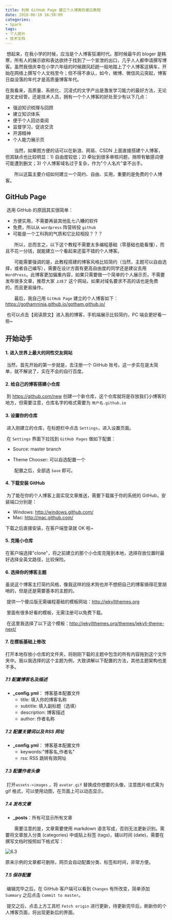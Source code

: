 ```yaml
---
title: 利用 GitHub Page 建立个人博客的傻瓜教程
date: 2018-06-10 16:58:09
categories:
- Spark
tags:
- 个人提升
- 技术文档
---
```


​	想起来，在我小学的时候，应当是个人博客狂潮时代。那时候最牛的 bloger 是韩寒，所有人的展示欲和表达欲终于找到了一个宣泄的出口，几乎人人都申请撰写博客。虽然我很庆幸在小学六年级的时候跟风赶趟一般地踏上了个人博客这辆车，开始在网络上撰写个人文档至今；但不得不承认，如今，微博、微信风云突起，博客日益没落的年代才是高质量博客年代。

​	在我看来，高质量、系统化、沉浸式的文字产出是激发学习能力的最好方法，无论是文史经管，还是技术人员，拥有一个个人博客的好处至少有以下几点：

* 强迫知识梳理与回顾
* 建立知识体系
* 便于个人回访查阅
* 监督学习，促进交流
* 开源精神
* 个人能力展示页


　　当然，如果图方便的话可以在新浪、网易、CSDN 上面直接搭建个人博客，但其缺点也比较明显：1) 自由度较低；2) 牵扯到很多审核问题，捎带有敏感词便可能遭到删文；3) 个人博客域名过于复杂，作为"个人名片"拿不出手。

　　所以这篇主要介绍如何建立一个简约、自由、实用，重要的是免费的个人博客。

## GitHub Page

​	选用 GitHub 的原因其实很简单：

* 方便实用，不需要再装其他乱七八糟的软件
* 免费，所以从 `wordpress` 阵营转投 `github`
* 可能是一个工科狗的气质和它比较相投？？？

　　所以，总而言之，以下这个教程不需要太多编程基础（零基础也能看懂），而且不花一分钱，就能建立一个看起来还蛮不错的个人博客。

　　可能需要强调的是，此教程搭建的博客风格比较简约（当然，主题可以自由选择，或者自己编写），需要在设计方面有更高自由度的同学还是建议去用 `WordPress`。此博客更加偏重内容，如果只需要做一个简单的个人展示页，不需要发布很多文章，推荐大家 `上线了` 这个网站，如果对域名要求不高的话也是免费的，而且更易操作。

　　最后，我自己用 `GitHub Page` 建立的个人博客如下：https://gothamninja.github.io/gotham.github.io/

​	也可以点击【阅读原文】进入我的博客，手机端展示比较简约，PC 端会更好看一些~

## 开始动手

#### 1. 进入世界上最大的同性交友网站

​	当然，首先开始的第一步就是，去注册一个 GitHub 账号。这一步实在是太简单，就不解说了，实在不会的自行百度。

#### 2. 给自己的博客搭建小仓库 

​	到 https://github.com/new 创建一个新仓库，这个仓库就将是存放我们小博客的地方，但需要注意，仓库名字的格式需要为 `用户名.github.io`

#### 3. 设置你的仓库

​	进入刚建立的仓库，在标题栏中点击 `Settings`，进入设置页面。

​	在 `Settings` 界面下拉找到 `GitHub Pages` 做如下配置：

* Source: master branch

* Theme Chooser: 可以自选配置一个

　　配置之后，全部选 `Save` 即可。

#### 4. 下载安装 GitHub

​	为了能在你的个人博客上面实现文章推送，需要下载属于你的系统的 GitHub，安装端口分别是：

* Windows: http://windows.github.com/
* Mac: http://mac.github.com/

下载之后直接安装，在客户端登录就 OK 啦~

#### 5. 克隆小仓库

​	在客户端选择"clone"，将之前建立的那个小仓库克隆到本地，选择存放位置时最好选择全英文路径，比较保险。

#### 6. 选择你的博客主题

​	虽说这个博客主打简约风格，像我这样的技术狗也并不想把自己的博客搞得花里胡哨的，但是还是需要基本的主题的。

​	提供一个傻瓜版无需编程基础的模板网站：http://jekyllthemes.org

​	里面有很多好看的模板，无需注册可以免费下载。

​	在这里我选择了以下这个模板：http://jekyllthemes.org/themes/jekyll-theme-next/

#### 7. 在模板基础上修改

​	打开本地存放小仓库的文件夹，将刚刚下载的主题中包含的所有内容拖到这个文件夹中。我以我选择的这个主题为例，大致讲解以下配置的方法，其他主题架构也差不多。

##### 7.1 配置博客名及描述

* **_config.yml**： 博客基本配置文件
  * title: 填入你的博客名称
  * subtitle: 填入副标题（选填）
  * description: 博客描述
  * author: 作者名称

##### 7.2 配置关键词以及 RSS 网址

* **_config.yml**： 博客基本配置文件
  * keywords:"博客名,作者名"
  * rss: RSS 跳转有效网址

##### 7.3 配置作者头像

​	打开`assets->images` ，将 `avatar.gif`  替换成你想要的头像，注意图片格式需为 gif 格式，可以使用动图，在页面上可以动态显示。

##### 7.4 发布文章

* **_posts**：所有可显示所有文章


　　需要注意的是，文章需要使用 markdown 语言写成，否则无法更新识别。需要将文章放入分类 (categories) 中或贴上标签 (tags)，辅以时间 (date)，需要在撰写文档时按照如下格式写：

![6.3](D:\提升\Gotham\2018\个人博客\6.3.JPG)

​	原来示例的文章都可删除，网页会自动配置分类、标签和时间，非常方便。

##### 7.5 保存配置

​	编辑完毕之后，在 GitHub 客户端可以看到 `Changes` 有所改变，简单添加 `Summary` 之后点击 `Commit to master`。

​	提交之后，点击上方工具栏 `Fetch origin` 进行更新，待更新完毕后，刷新你的个人博客页面，将出现更新后的界面。

